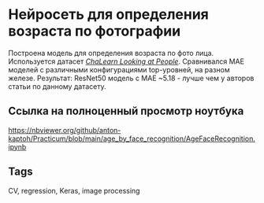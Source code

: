 # Нейросеть для определения возраста по фотографии

Построена модель для определения возраста по фото лица. Используется датасет <em><a href="http://chalearnlap.cvc.uab.es/dataset/26/description/" target="_blank">ChaLearn Looking at People</a></em>. Сравнивался MAE моделей с различными конфигурациями top-уровней, на разном железе. Результат: ResNet50 модель с MAE ~5.18 - лучше чем у авторов статьи по данному датасету. 

## Ссылка на полноценный просмотр ноутбука

https://nbviewer.org/github/anton-kaptoh/Practicum/blob/main/age_by_face_recognition/AgeFaceRecognition.ipynb

## Tags
CV, regression, Keras, image processing 